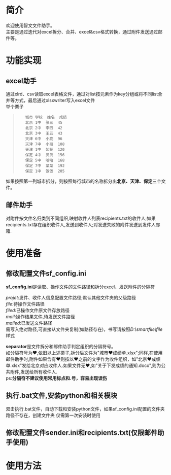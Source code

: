 # 简介
欢迎使用智文文件助手。  
主要是通过迭代对excel拆分、合并、excel&csv格式转换，通过附件发送通过邮件等。
# 功能实现
## excel助手
通过xlrd、csv读取excel表格文件，通过对list按元素作为key分组或将不同list合并等方式，最后通过xlsxwriter写入excel文件  
举个栗子  
>        城市	学校	姓名	成绩  
>        北京	1中	张三	45  
>        北京	2中	李四	42  
>        北京	3中	王五	43  
>        天津	6中	小亮	96  
>        天津	7中	小丽	108  
>        天津	1中	如花	120  
>        保定	4中	贝贝	156  
>        保定	5中	哈哈	168   
>        保定	7中	菜菜	192  
>        保定	1中	饭饭	205  
如果按照第一列城市拆分，则按照每行城市的名称拆分出**北京、天津、保定**三个文件。
## 邮件助手
对附件按文件名归类到不同组织,映射收件人列表recipients.txt的收件人;如果recipients.txt存在组织收件人,发送到收件人;对发送失败的附件发送到发件人邮箱.
# 使用准备
## 修改配置文件sf_config.ini
**sf_config.ini**是读取、操作文件的文件路径和拆分excel、发送附件的分隔符  

*projet*:发件、收件人信息配置文件路径;默认其他文件夹的父级路径  
*file*:待操作文件路径  
*filed*:已操作文件原文件存放路径  
*mail*:操作结果文件,待发送文件路径  
*mailed*:已发送文件路径  
需写入绝对路径,可直接从文件夹复制(如路径存在)，书写请按照*D:\smartfile\file*样式

**separator**是文件拆分和邮件助手判定组织的分隔符号。  
如分隔符号为❤,依旧以上述栗子,拆分后文件为"城市❤成绩单.xlsx";同样,在使用邮件助手时,附件如果含有❤则按以❤之前的文字作为收件组织，如"北京❤成绩单.xlsx"发给北京对应收件人.如果文件无❤,如"关于下发成绩的通知.docx",则为公共附件,发送给所有收件人.  
ps:**分隔符不建议使用常用标点和.号，容易出现误伤**
## 执行.bat文件,安装python和相关模块
双击执行.bat文件，自动下载和安装python文件，如果sf_config.ini配置的文件夹路径不存在，创建文件夹
仅需第一次安装时使用
## 修改配置文件sender.ini和recipients.txt(仅限邮件助手使用)
# 使用方法
